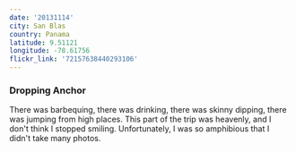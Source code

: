 ```yaml
---
date: '20131114'
city: San Blas
country: Panama
latitude: 9.51121
longitude: -78.61756
flickr_link: '72157638440293106'
---
```


### Dropping Anchor
There was barbequing, there was drinking, there was skinny dipping, there was jumping from high places. This part of the trip was heavenly, and I don't think I stopped smiling. Unfortunately, I was so amphibious that I didn't take many photos.
